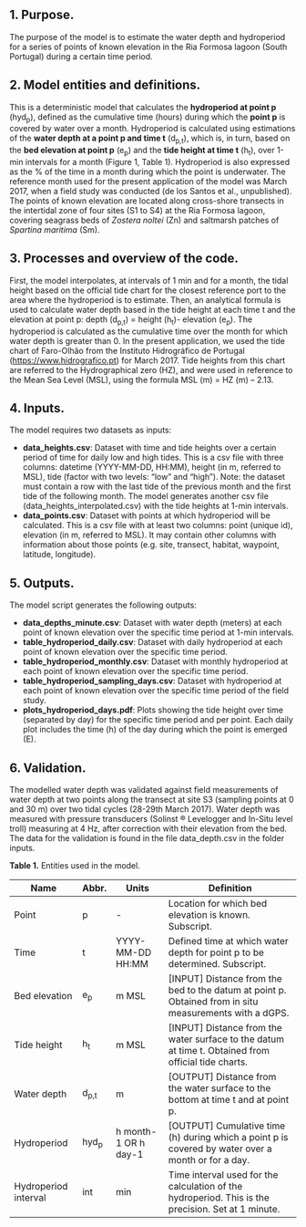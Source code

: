 ## 1.	Purpose.    
The purpose of the model is to estimate the water depth and hydroperiod for a series of points of known elevation in the Ria Formosa lagoon (South Portugal) during a certain time period.     

## 2.	Model entities and definitions.    
This is a deterministic model that calculates the **hydroperiod at point p** (hyd<sub>p</sub>), defined as the cumulative time (hours) during which the **point p** is covered by water over a month. Hydroperiod is calculated using estimations of the **water depth at a point p and time t** (d<sub>p,t</sub>), which is, in turn, based on the **bed elevation at point p** (e<sub>p</sub>) and the **tide height at time t** (h<sub>t</sub>), over 1-min intervals for a month (Figure 1, Table 1). Hydroperiod is also expressed as the % of the time in a month during which the point is underwater. The reference month used for the present application of the model was March 2017, when a field study was conducted (de los Santos et al., unpublished). The points of known elevation are located along cross-shore transects in the intertidal zone of four sites (S1 to S4) at the Ria Formosa lagoon, covering seagrass beds of *Zostera noltei* (Zn) and saltmarsh patches of *Spartina maritima* (Sm).     

## 3.	Processes and overview of the code.     
First, the model interpolates, at intervals of 1 min and for a month, the tidal height based on the official tide chart for the closest reference port to the area where the hydroperiod is to estimate. Then, an analytical formula is used to calculate water depth based in the tide height at each time t and the elevation at point p:  depth (d<sub>p,t</sub>) = height (h<sub>t</sub>)- elevation (e<sub>p</sub>). The hydroperiod is calculated as the cumulative time over the month for which water depth is greater than 0. In the present application, we used the tide chart of Faro-Olhão from the Instituto Hidrográfico de Portugal (https://www.hidrografico.pt) for March 2017. Tide heights from this chart are referred to the Hydrographical zero	(HZ), and were used in reference to the Mean Sea Level (MSL), using the formula MSL (m) = HZ (m) – 2.13.

## 4. Inputs.    
The model requires two datasets as inputs:        
*	**data_heights.csv**: Dataset with time and tide heights over a certain period of time for daily low and high tides. This is a csv file with three columns: datetime (YYYY-MM-DD, HH:MM), height (in m, referred to MSL), tide (factor with two levels: “low” and “high”). Note: the dataset must contain a row with the last tide of the previous month and the first tide of the following month. The model generates another csv file (data_heights_interpolated.csv) with the tide heights at 1-min intervals.              
*	**data_points.csv**: Dataset with points at which hydroperiod will be calculated. This is a csv file with at least two columns: point (unique id), elevation (in m, referred to MSL). It may contain other columns with information about those points (e.g. site, transect, habitat, waypoint, latitude, longitude).           

## 5. Outputs.     
The model script generates the following outputs:     
*	**data_depths_minute.csv**: Dataset with water depth (meters) at each point of known elevation over the specific time period at 1-min intervals.     
*	**table_hydroperiod_daily.csv**: Dataset with daily hydroperiod at each point of known elevation over the specific time period.       
*	**table_hydroperiod_monthly.csv**: Dataset with monthly hydroperiod at each point of known elevation over the specific time period.       
*	**table_hydroperiod_sampling_days.csv**: Dataset with hydroperiod at each point of known elevation over the specific time period of the field study.   
*	**plots_hydroperiod_days.pdf**: Plots showing the tide height over time (separated by day) for the specific time period and per point. Each daily plot includes the time (h) of the day during which the point is emerged (E).       

## 6.	Validation.     
The modelled water depth was validated against field measurements of water depth at two points along the transect at site S3 (sampling points at 0 and 30 m) over two tidal cycles (28-29th March 2017). Water depth was measured with pressure transducers (Solinst ® Levelogger and In-Situ level troll) measuring at 4 Hz, after correction with their elevation from the bed. The data for the validation is found in the file data_depth.csv in the folder inputs. 

**Table 1.** Entities used in the model.

| Name	| Abbr.	| Units	| Definition |
| --- | --- | --- | --- |
| Point	| p	| -	| Location for which bed elevation is known. Subscript. |
| Time	| t	| YYYY-MM-DD HH:MM	| Defined time at which water depth for point p to be determined. Subscript. |
| Bed elevation |	e<sub>p</sub>	| m MSL |	[INPUT] Distance from the bed to the datum at point p. Obtained from in situ measurements with a dGPS. |
| Tide height	| h<sub>t</sub>	| m MSL |[INPUT] Distance from the water surface to the datum at time t. Obtained from official tide charts. |
| Water depth	| d<sub>p,t</sub>	| m	| [OUTPUT] Distance from the water surface to the bottom at time t and at point p. |
| Hydroperiod |	hyd<sub>p</sub>	| h month-1 OR h day-1 |[OUTPUT] Cumulative time (h) during which a point p is covered by water over a month or for a day. |
| Hydroperiod interval	| int	| min	| Time interval used for the calculation of the hydroperiod. This is the precision. Set at 1 minute. |
